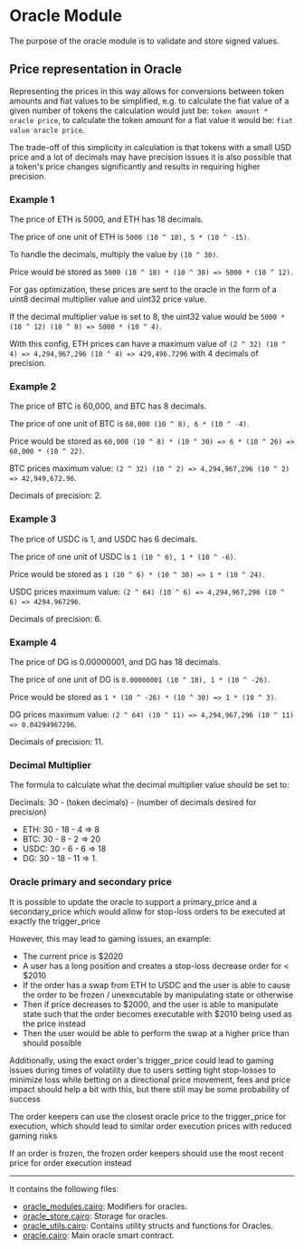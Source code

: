 # Oracle Module

The purpose of the oracle module is to validate and store signed values.

## Price representation in Oracle

Representing the prices in this way allows for conversions between token amounts
and fiat values to be simplified, e.g. to calculate the fiat value of a given
number of tokens the calculation would just be: `token amount * oracle price`,
to calculate the token amount for a fiat value it would be: `fiat value oracle price`.

The trade-off of this simplicity in calculation is that tokens with a small USD
price and a lot of decimals may have precision issues it is also possible that
a token's price changes significantly and results in requiring higher precision.

### Example 1

The price of ETH is 5000, and ETH has 18 decimals.

The price of one unit of ETH is `5000 (10 ^ 18), 5 * (10 ^ -15)`.

To handle the decimals, multiply the value by `(10 ^ 30)`.

Price would be stored as `5000 (10 ^ 18) * (10 ^ 30) => 5000 * (10 ^ 12)`.

For gas optimization, these prices are sent to the oracle in the form of a uint8
decimal multiplier value and uint32 price value.

If the decimal multiplier value is set to 8, the uint32 value would be `5000 * (10 ^ 12) (10 ^ 8) => 5000 * (10 ^ 4)`.

With this config, ETH prices can have a maximum value of `(2 ^ 32) (10 ^ 4) => 4,294,967,296 (10 ^ 4) => 429,496.7296` with 4 decimals of precision.

### Example 2

The price of BTC is 60,000, and BTC has 8 decimals.

The price of one unit of BTC is `60,000 (10 ^ 8), 6 * (10 ^ -4)`.

Price would be stored as `60,000 (10 ^ 8) * (10 ^ 30) => 6 * (10 ^ 26) => 60,000 * (10 ^ 22)`.

BTC prices maximum value: `(2 ^ 32) (10 ^ 2) => 4,294,967,296 (10 ^ 2) => 42,949,672.96`.

Decimals of precision: 2.

### Example 3

The price of USDC is 1, and USDC has 6 decimals.

The price of one unit of USDC is `1 (10 ^ 6), 1 * (10 ^ -6)`.

Price would be stored as `1 (10 ^ 6) * (10 ^ 30) => 1 * (10 ^ 24)`.

USDC prices maximum value: `(2 ^ 64) (10 ^ 6) => 4,294,967,296 (10 ^ 6) => 4294.967296`.

Decimals of precision: 6.

### Example 4

The price of DG is 0.00000001, and DG has 18 decimals.

The price of one unit of DG is `0.00000001 (10 ^ 18), 1 * (10 ^ -26)`.

Price would be stored as `1 * (10 ^ -26) * (10 ^ 30) => 1 * (10 ^ 3)`.

DG prices maximum value: `(2 ^ 64) (10 ^ 11) => 4,294,967,296 (10 ^ 11) => 0.04294967296`.

Decimals of precision: 11.

### Decimal Multiplier

The formula to calculate what the decimal multiplier value should be set to:

Decimals: 30 - (token decimals) - (number of decimals desired for precision)

- ETH: 30 - 18 - 4 => 8
- BTC: 30 - 8 - 2 => 20
- USDC: 30 - 6 - 6 => 18
- DG: 30 - 18 - 11 => 1.


### Oracle primary and secondary price

It is possible to update the oracle to support a primary_price and a secondary_price
which would allow for stop-loss orders to be executed at exactly the trigger_price

However, this may lead to gaming issues, an example:
- The current price is $2020
- A user has a long position and creates a stop-loss decrease order for < $2010
- If the order has a swap from ETH to USDC and the user is able to cause the order
to be frozen / unexecutable by manipulating state or otherwise
- Then if price decreases to $2000, and the user is able to manipulate state such that
the order becomes executable with $2010 being used as the price instead
- Then the user would be able to perform the swap at a higher price than should possible

Additionally, using the exact order's trigger_price could lead to gaming issues during times
of volatility due to users setting tight stop-losses to minimize loss while betting on a
directional price movement, fees and price impact should help a bit with this, but there
still may be some probability of success

The order keepers can use the closest oracle price to the trigger_price for execution, which
should lead to similar order execution prices with reduced gaming risks

If an order is frozen, the frozen order keepers should use the most recent price for order
execution instead

---

It contains the following files:

- [oracle_modules.cairo](https://github.com/keep-starknet-strange/satoru/blob/main/src/oracle/oracle_modules.cairo): Modifiers for oracles.
- [oracle_store.cairo](https://github.com/keep-starknet-strange/satoru/blob/main/src/oracle/oracle_modules.cairo): Storage for oracles.
- [oracle_utils.cairo](https://github.com/keep-starknet-strange/satoru/blob/main/src/oracle/oracle_utils.cairo): Contains utility structs and functions for Oracles.
- [oracle.cairo](https://github.com/keep-starknet-strange/satoru/blob/main/src/oracle/oracle_modules.cairo): Main oracle smart contract.
